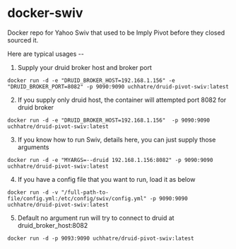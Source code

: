 # docker-swiv
Docker repo for Yahoo Swiv that used to be Imply Pivot before they closed sourced it.

Here are typical usages --

1) Supply your druid broker host and broker port

```
docker run -d -e "DRUID_BROKER_HOST=192.168.1.156" -e "DRUID_BROKER_PORT=8082" -p 9090:9090 uchhatre/druid-pivot-swiv:latest
```


2) If you supply only druid host, the container will attempted port 8082 for druid broker

```
docker run -d -e "DRUID_BROKER_HOST=192.168.1.156"  -p 9090:9090 uchhatre/druid-pivot-swiv:latest
```

3) If you know how to run Swiv, details here, you can just supply those arguments

```
docker run -d -e "MYARGS=--druid 192.168.1.156:8082" -p 9090:9090 uchhatre/druid-pivot-swiv:latest
```

4) If you have a config file that you want to run, load it as below

```
docker run -d -v "/full-path-to-file/config.yml:/etc/config/swiv/config.yml" -p 9090:9090 uchhatre/druid-pivot-swiv:latest
```

5) Default no argument run will try to connect to druid at druid_broker_host:8082

```
docker run -d -p 9093:9090 uchhatre/druid-pivot-swiv:latest
```

